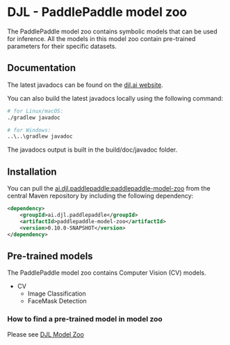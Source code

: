 # DJL - PaddlePaddle model zoo

The PaddlePaddle model zoo contains symbolic models that can be used for inference.
All the models in this model zoo contain pre-trained parameters for their specific datasets.

## Documentation

The latest javadocs can be found on the [djl.ai website](https://javadoc.io/doc/ai.djl.paddlepaddle/paddlepaddle-model-zoo/latest/index.html).

You can also build the latest javadocs locally using the following command:

```sh
# for Linux/macOS:
./gradlew javadoc

# for Windows:
..\..\gradlew javadoc
```
The javadocs output is built in the build/doc/javadoc folder.

## Installation
You can pull the [ai.djl.paddlepaddle:paddlepaddle-model-zoo](https://search.maven.org/artifact/ai.djl.paddlepaddle/paddlepaddle-model-zoo)
from the central Maven repository by including the following dependency:

```xml
<dependency>
    <groupId>ai.djl.paddlepaddle</groupId>
    <artifactId>paddlepaddle-model-zoo</artifactId>
    <version>0.10.0-SNAPSHOT</version>
</dependency>
```

## Pre-trained models

The PaddlePaddle model zoo contains Computer Vision (CV) models.

* CV
  * Image Classification
  * FaceMask Detection

### How to find a pre-trained model in model zoo

Please see [DJL Model Zoo](../../model-zoo/README.md)
